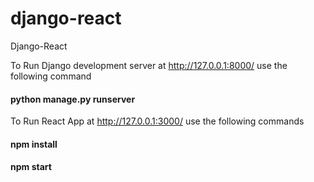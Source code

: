 # django-react
Django-React

To Run Django development server at http://127.0.0.1:8000/ use the following command
#### python manage.py runserver

To Run React App at http://127.0.0.1:3000/ use the following commands
#### npm install
#### npm start
